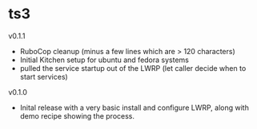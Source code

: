 # ts3

v0.1.1

- RuboCop cleanup (minus a few lines which are > 120 characters)
- Initial Kitchen setup for ubuntu and fedora systems
- pulled the service startup out of the LWRP (let caller decide when to start services)

v0.1.0

- Inital release with a very basic install and configure LWRP, along with demo recipe showing the process.
